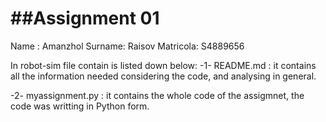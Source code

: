 ##Assignment 01
================================
Name : Amanzhol
Surname: Raisov
Matricola: S4889656


In robot-sim file contain is listed down below:
-1- README.md : it contains all the information needed considering the code, and analysing in general.

-2- myassignment.py : it contains the whole code of the assigmnet, the code was writting in Python form.
